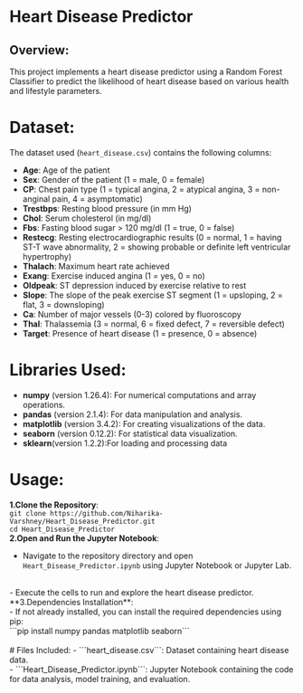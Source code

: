 # Heart Disease Predictor

## Overview:

This project implements a heart disease predictor using a Random Forest Classifier to predict the likelihood of heart disease based on various health and lifestyle parameters.

# Dataset:
The dataset used (`heart_disease.csv`) contains the following columns:

- **Age**: Age of the patient
- **Sex**: Gender of the patient (1 = male, 0 = female)
- **CP**: Chest pain type (1 = typical angina, 2 = atypical angina, 3 = non-anginal pain, 4 = asymptomatic)
- **Trestbps**: Resting blood pressure (in mm Hg)
- **Chol**: Serum cholesterol (in mg/dl)
- **Fbs**: Fasting blood sugar > 120 mg/dl (1 = true, 0 = false)
- **Restecg**: Resting electrocardiographic results (0 = normal, 1 = having ST-T wave abnormality, 2 = showing probable or definite left ventricular hypertrophy)
- **Thalach**: Maximum heart rate achieved
- **Exang**: Exercise induced angina (1 = yes, 0 = no)
- **Oldpeak**: ST depression induced by exercise relative to rest
- **Slope**: The slope of the peak exercise ST segment (1 = upsloping, 2 = flat, 3 = downsloping)
- **Ca**: Number of major vessels (0-3) colored by fluoroscopy
- **Thal**: Thalassemia (3 = normal, 6 = fixed defect, 7 = reversible defect)
- **Target**: Presence of heart disease (1 = presence, 0 = absence)

# Libraries Used:
- **numpy** (version 1.26.4): For numerical computations and array operations.
- **pandas** (version 2.1.4): For data manipulation and analysis.
- **matplotlib** (version 3.4.2): For creating visualizations of the data.
- **seaborn** (version 0.12.2): For statistical data visualization.
- **sklearn**(version 1.2.2):For loading and processing data

# Usage:
**1.Clone the Repository**:
<br>
```git clone https://github.com/Niharika-Varshney/Heart_Disease_Predictor.git```
<br>
```cd Heart_Disease_Predictor```
<br>
**2.Open and Run the Jupyter Notebook**:
<br>
- Navigate to the repository directory and open ```Heart_Disease_Predictor.ipynb``` using Jupyter Notebook or Jupyter Lab.
<br>
- Execute the cells to run and explore the heart disease predictor.
<br>
**3.Dependencies Installation**:
<br>
- If not already installed, you can install the required dependencies using pip:
<br>
```pip install numpy pandas matplotlib seaborn```
<br>
<br>
# Files Included:
- ```heart_disease.csv```: Dataset containing heart disease data.
<br>
- ```Heart_Disease_Predictor.ipynb```: Jupyter Notebook containing the code for data analysis, model training, and evaluation.
